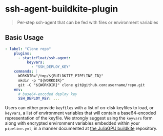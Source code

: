# ssh-agent-buildkite-plugin
> Per-step ssh-agent that can be fed with files or environment variables

## Basic Usage

```yaml
- label: "Clone repo"
    plugins:
      - staticfloat/ssh-agent:
          keyvars:
            - "SSH_DEPLOY_KEY"
    commands: |
      WORKDIR="/tmp/${BUILDKITE_PIPELINE_ID}"
      mkdir -p "${WORKDIR}"
      git -C "${WORKDIR}" clone git@github.com:username/repo.git
    env:
      # base64-encoded deploy key
      SSH_DEPLOY_KEY: ...
```

Users can either provide `keyfiles` with a list of on-disk keyfiles to load, or `keyvars`, a list of environment variables that will contain a base64-encoded representation of the keyfile.
We strongly suggest using the `keyvars` form along with encrypted environment variables embedded within your `pipeline.yml`, in a manner documented at [the JuliaGPU buildkite](https://github.com/JuliaGPU/buildkite/) repository.
